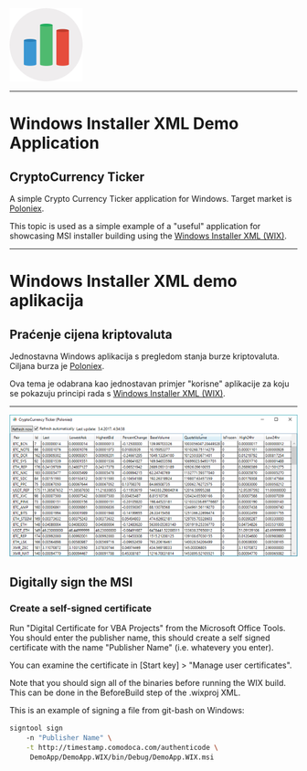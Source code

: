 ![CryptoCurrency Ticker icon](DemoApp/DemoApp.WPF/Assets/AppIcon.png)

--------------------------------------------------------------------------------

# Windows Installer XML Demo Application
## CryptoCurrency Ticker

A simple Crypto Currency Ticker application for Windows. Target market is
[Poloniex](https://www.poloniex.com).

This topic is used as a simple example of a "useful" application for showcasing
MSI installer building using the
[Windows Installer XML (WIX)](http://wixtoolset.org/).

--------------------------------------------------------------------------------

# Windows Installer XML demo aplikacija
## Praćenje cijena kriptovaluta

Jednostavna Windows aplikacija s pregledom stanja burze kriptovaluta. Ciljana
burza je [Poloniex](https://www.poloniex.com).

Ova tema je odabrana kao jednostavan primjer "korisne" aplikacije za koju se
pokazuju principi rada s [Windows Installer XML (WIX)](http://wixtoolset.org/).

--------------------------------------------------------------------------------

![CryptoCurrency Ticker app](docs/DemoApp.png)

## Digitally sign the MSI

### Create a self-signed certificate

Run "Digital Certificate for VBA Projects" from the Microsoft Office Tools.
You should enter the publisher name, this should create a self signed
certificate with the name "Publisher Name" (i.e. whatevery you enter).

You can examine the certificate in [Start key] > "Manage user certificates".

Note that you should sign all of the binaries before running the WIX build.
This can be done in the BeforeBuild step of the .wixproj XML.

This is an example of signing a file from git-bash on Windows:

```sh
signtool sign
    -n "Publisher Name" \
    -t http://timestamp.comodoca.com/authenticode \
     DemoApp/DemoApp.WIX/bin/Debug/DemoApp.WIX.msi
```
